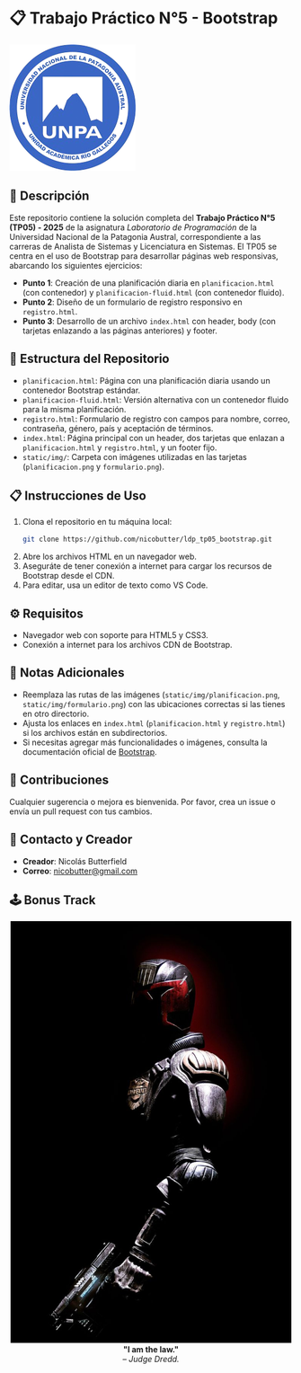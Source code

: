 # 📋 Trabajo Práctico N°5 - Bootstrap

![UNPA Logo](img/logo_UNPA.png)

## 📝 Descripción
Este repositorio contiene la solución completa del **Trabajo Práctico N°5 (TP05) - 2025** de la asignatura *Laboratorio de Programación* de la Universidad Nacional de la Patagonia Austral, correspondiente a las carreras de Analista de Sistemas y Licenciatura en Sistemas. El TP05 se centra en el uso de Bootstrap para desarrollar páginas web responsivas, abarcando los siguientes ejercicios:

- **Punto 1**: Creación de una planificación diaria en `planificacion.html` (con contenedor) y `planificacion-fluid.html` (con contenedor fluido).
- **Punto 2**: Diseño de un formulario de registro responsivo en `registro.html`.
- **Punto 3**: Desarrollo de un archivo `index.html` con header, body (con tarjetas enlazando a las páginas anteriores) y footer.

## 📂 Estructura del Repositorio
- `planificacion.html`: Página con una planificación diaria usando un contenedor Bootstrap estándar.
- `planificacion-fluid.html`: Versión alternativa con un contenedor fluido para la misma planificación.
- `registro.html`: Formulario de registro con campos para nombre, correo, contraseña, género, país y aceptación de términos.
- `index.html`: Página principal con un header, dos tarjetas que enlazan a `planificacion.html` y `registro.html`, y un footer fijo.
- `static/img/`: Carpeta con imágenes utilizadas en las tarjetas (`planificacion.png` y `formulario.png`).

## 📋 Instrucciones de Uso
1. Clona el repositorio en tu máquina local:
   ```bash
   git clone https://github.com/nicobutter/ldp_tp05_bootstrap.git
   ```
2. Abre los archivos HTML en un navegador web.
3. Aseguráte de tener conexión a internet para cargar los recursos de Bootstrap desde el CDN.
4. Para editar, usa un editor de texto como VS Code.

## ⚙️ Requisitos
- Navegador web con soporte para HTML5 y CSS3.
- Conexión a internet para los archivos CDN de Bootstrap.

## 📌 Notas Adicionales
- Reemplaza las rutas de las imágenes (`static/img/planificacion.png`, `static/img/formulario.png`) con las ubicaciones correctas si las tienes en otro directorio.
- Ajusta los enlaces en `index.html` (`planificacion.html` y `registro.html`) si los archivos están en subdirectorios.
- Si necesitas agregar más funcionalidades o imágenes, consulta la documentación oficial de [Bootstrap](https://getbootstrap.com/).

## 🤝 Contribuciones
Cualquier sugerencia o mejora es bienvenida. Por favor, crea un issue o envía un pull request con tus cambios.

## 📧 Contacto y Creador
- **Creador**: Nicolás Butterfield
- **Correo**: [nicobutter@gmail.com](mailto:nicobutter@gmail.com)

## 🕹️ Bonus Track

<p align="center">
  <img src="img/Dredd.jpeg" alt="Epic Gamer Quote" width="500"><br>
  <strong>"I am the law."</strong><br>
  <em>– Judge Dredd.</em>
</p>
